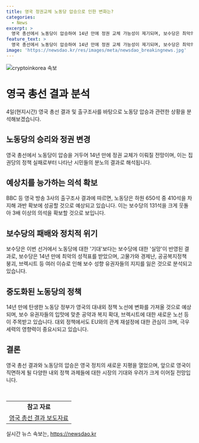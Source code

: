 ```yaml
---
title: 영국 정권교체 노동당 압승으로 인한 변화는?
categories:
  - News
excerpt: >
  영국 총선에서 노동당이 압승하여 14년 만에 정권 교체 가능성이 제기되며, 보수당은 최악의 참패를 기록했다. 노동당은 하원 650석 중 410석을 확보해 과반 확보 가능성이 높으며, 보수당보다 3배 이상의 의석을 차지할 것으로 예상된다. 이번 선거는 노동당에 대한 기대보다 보수당에 대한 실망으로 특징지어졌으며, 보수당의 정책 실패와 불만으로 인해 극심한 분노가 폭발한 결과로 분석된다. 14년 만에 정권을 잡을 가능성이 높아진 노동당은 중도 확장에 집중하여 정책적 변화를 이끌어내야 할 전망이다.
feature_text: >
  영국 총선에서 노동당이 압승하여 14년 만에 정권 교체 가능성이 제기되며, 보수당은 최악의 참패를 기록했다. 노동당은 하원 650석 중 410석을 확보해 과반 확보 가능성이 높으며, 보수당보다 3배 이상의 의석을 차지할 것으로 예상된다. 이번 선거는 노동당에 대한 기대보다 보수당에 대한 실망으로 특징지어졌으며, 보수당의 정책 실패와 불만으로 인해 극심한 분노가 폭발한 결과로 분석된다. 14년 만에 정권을 잡을 가능성이 높아진 노동당은 중도 확장에 집중하여 정책적 변화를 이끌어내야 할 전망이다.
image: 'https://newsdao.kr/res/images/meta/newsdao_breakingnews.jpg'
---
```


<p><img src="https://newsdao.kr/res/images/meta/newsdao_breakingnews.jpg" alt="cryptoinkorea 속보" /></p>

<h1 data-ke-size="size26"><b>영국 총선 결과 분석</b></h1>

<p data-ke-size="size16">4일(현지시간) 영국 총선 결과 및 출구조사를 바탕으로 노동당 압승과 관련한 상황을 분석해보겠습니다.</p>

<h2 data-ke-size="size24"><b>노동당의 승리와 정권 변경</b></h2>

<p data-ke-size="size16">영국 총선에서 노동당이 압승을 거두어 14년 만에 정권 교체가 이뤄질 전망이며, 이는 집권당의 정책 실패로부터 나타난 시민들의 분노의 결과로 해석됩니다.</p>

<h2 data-ke-size="size24"><b>예상치를 능가하는 의석 확보</b></h2>

<p data-ke-size="size16">BBC 등 영국 방송 3사의 출구조사 결과에 따르면, 노동당은 하원 650석 중 410석을 차지해 과반 확보에 성공할 것으로 예상되고 있습니다. 이는 보수당의 131석을 크게 웃돌아 3배 이상의 의석을 확보할 것으로 보입니다.</p>

<h2 data-ke-size="size24"><b>보수당의 패배와 정치적 위기</b></h2>

<p data-ke-size="size16">보수당은 이번 선거에서 노동당에 대한 '기대'보다는 보수당에 대한 '실망'이 반영된 결과로, 보수당은 14년 만에 최악의 성적표를 받았으며, 고물가와 경제난, 공공복지정책 붕괴, 브렉시트 등 여러 이슈로 인해 보수 성향 유권자들의 지지를 잃은 것으로 분석되고 있습니다.</p>

<h2 data-ke-size="size24"><b>중도화된 노동당의 정책</b></h2>

<p data-ke-size="size16">14년 만에 탄생한 노동당 정부가 영국의 대내외 정책 노선에 변화를 가져올 것으로 예상되며, 보수 유권자들의 입맛에 맞춘 공약과 복지 확대, 브렉시트에 대한 새로운 노선 등이 주목받고 있습니다. 대외 정책에서도 EU와의 관계 재설정에 대한 관심이 크며, 극우 세력의 영향력이 중요시되고 있습니다.</p>

<h2 data-ke-size="size24"><b>결론</b></h2>

<p data-ke-size="size16">영국 총선 결과와 노동당의 압승은 영국 정치의 새로운 지평을 열었으며, 앞으로 영국이 직면하게 될 다양한 내외 정책 과제들에 대한 시장의 기대와 우려가 크게 이어질 전망입니다.</p>

<p data-ke-size="size16">&nbsp;</p>

<table>
    <tbody>
        <tr>
            <td style="text-align: center; height: 17px;"><b>참고 자료</b></td>
        </tr>
        <tr>
            <td style="text-align: center; height: 17px;"><a href="https://www.khan.co.kr/world/europe-russia/article/202407051149001">영국 총선 결과 보도자료</a></td>
        </tr>
    </tbody>
</table>
실시간 뉴스 속보는, <a href="https://newsdao.kr" rel="dofollow">https://newsdao.kr</a>


